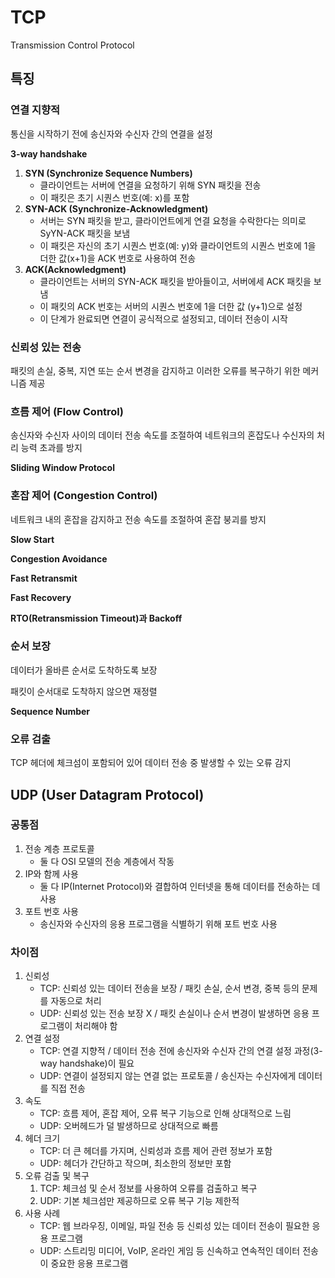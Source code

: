 # TCP

Transmission Control Protocol

## 특징

### 연결 지향적

통신을 시작하기 전에 송신자와 수신자 간의 연결을 설정

**3-way handshake**

1. **SYN (Synchronize Sequence Numbers)**
    - 클라이언트는 서버에 연결을 요청하기 위해 SYN 패킷을 전송
    - 이 패킷은 초기 시퀀스 번호(예: x)를 포함
2. **SYN-ACK (Synchronize-Acknowledgment)**
    - 서버는 SYN 패킷을 받고, 클라이언트에게 연결 요청을 수락한다는 의미로 SyYN-ACK 패킷을 보냄
    - 이 패킷은 자신의 초기 시퀀스 번호(예: y)와 클라이언트의 시퀀스 번호에 1을 더한 값(x+1)을 ACK 번호로 사용하여 전송
3. **ACK(Acknowledgment)**
    - 클라이언트는 서버의 SYN-ACK 패킷을 받아들이고, 서버에세 ACK 패킷을 보냄
    - 이 패킷의 ACK 번호는 서버의 시퀀스 번호에 1을 더한 값 (y+1)으로 설정
    - 이 단계가 완료되면 연결이 공식적으로 설정되고, 데이터 전송이 시작

### 신뢰성 있는 전송

패킷의 손실, 중복, 지연 또는 순서 변경을 감지하고 이러한 오류를 복구하기 위한 메커니즘 제공

### 흐름 제어 (Flow Control)

송신자와 수신자 사이의 데이터 전송 속도를 조절하여 네트워크의 혼잡도나 수신자의 처리 능력 초과를 방지

**Sliding Window Protocol**

### 혼잡 제어 (Congestion Control)

네트워크 내의 혼잡을 감지하고 전송 속도를 조절하여 혼잡 붕괴를 방지

**Slow Start**

**Congestion Avoidance**

**Fast Retransmit**

**Fast Recovery**

**RTO(Retransmission Timeout)과 Backoff**

### 순서 보장

데이터가 올바른 순서로 도착하도록 보장

패킷이 순서대로 도착하지 않으면 재정렬

**Sequence Number**

### 오류 검출

TCP 헤더에 체크섬이 포함되어 있어 데이터 전송 중 발생할 수 있는 오류 감지

## UDP (User Datagram Protocol)

### 공통점

1. 전송 계층 프로토콜
    - 둘 다 OSI 모델의 전송 계층에서 작동
2. IP와 함께 사용
    - 둘 다 IP(Internet Protocol)와 결합하여 인터넷을 통해 데이터를 전송하는 데 사용
3. 포트 번호 사용
    - 송신자와 수신자의 응용 프로그램을 식별하기 위해 포트 번호 사용

### 차이점

1. 신뢰성
    - TCP: 신뢰성 있는 데이터 전송을 보장 / 패킷 손실, 순서 변경, 중복 등의 문제를 자동으로 처리
    - UDP: 신뢰성 있는 전송 보장 X / 패킷 손실이나 순서 변경이 발생하면 응용 프로그램이 처리해야 함
2. 연결 설정
    - TCP: 연결 지향적 / 데이터 전송 전에 송신자와 수신자 간의 연결 설정 과정(3-way handshake)이 필요
    - UDP: 연결이 설정되지 않는 연결 없는 프로토콜 / 송신자는 수신자에게 데이터를 직접 전송
3. 속도
    - TCP: 흐름 제어, 혼잡 제어, 오류 복구 기능으로 인해 상대적으로 느림
    - UDP: 오버헤드가 덜 발생하므로 상대적으로 빠름
4. 헤더 크기
    - TCP: 더 큰 헤더를 가지며, 신뢰성과 흐름 제어 관련 정보가 포함
    - UDP: 헤더가 간단하고 작으며, 최소한의 정보만 포함
5. 오류 검출 및 복구
    1. TCP: 체크섬 및 순서 정보를 사용하여 오류를 검출하고 복구
    2. UDP: 기본 체크섬만 제공하므로 오류 복구 기능 제한적
6. 사용 사례
    - TCP: 웹 브라우징, 이메일, 파일 전송 등 신뢰성 있는 데이터 전송이 필요한 응용 프로그램
    - UDP: 스트리밍 미디어, VoIP, 온라인 게임 등 신속하고 연속적인 데이터 전송이 중요한 응용 프로그램